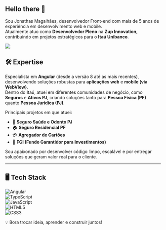 ## Hello there 👋

Sou Jonathas Magalhães, desenvolvedor Front-end com mais de 5 anos de experiência em desenvolvimento web e mobile.  
Atualmente atuo como **Desenvolvedor Pleno** na **Zup Innovation**, contribuindo em projetos estratégicos para o **Itaú Unibanco**.  

![](https://komarev.com/ghpvc/?username=j0nzera&color=blueviolet)

## 🛠️ Expertise  

Especialista em **Angular** (desde a versão 8 até as mais recentes), desenvolvendo soluções robustas para **aplicações web** e **mobile (via WebView)**.  
Dentro do Itaú, atuei em diferentes comunidades de negócio, como **Seguros** e **Ativos PJ**, criando soluções tanto para **Pessoa Física (PF)** quanto **Pessoa Jurídica (PJ)**.  

Principais projetos em que atuei:  
- 💼 **Seguro Saúde e Odonto PJ**  
- 🏠 **Seguro Residencial PF**  
- 💳 **Agregador de Cartões**  
- 🏦 **FGI (Fundo Garantidor para Investimentos)**

Sou apaixonado por desenvolver código limpo, escalável e por entregar soluções que geram valor real para o cliente.  

---

## 🖥️ Tech Stack  

![Angular](https://img.shields.io/badge/-Angular-DD0031?style=flat&logo=angular&logoColor=white)  
![TypeScript](https://img.shields.io/badge/-TypeScript-3178C6?style=flat&logo=typescript&logoColor=white)  
![JavaScript](https://img.shields.io/badge/-JavaScript-F7DF1E?style=flat&logo=javascript&logoColor=black)  
![HTML5](https://img.shields.io/badge/-HTML5-E34F26?style=flat&logo=html5&logoColor=white)  
![CSS3](https://img.shields.io/badge/-CSS3-1572B6?style=flat&logo=css3)

💡 Bora trocar ideia, aprender e construir juntos!
